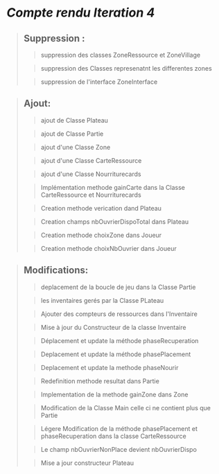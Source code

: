 # *Compte rendu Iteration 4*

> ## Suppression :
>>    suppression des classes ZoneRessource et ZoneVillage
>
>>    suppression des Classes represenatnt les differentes zones
>
>>    suppression de l'interface ZoneInterface

> ## Ajout:
>>    ajout de Classe Plateau
>
>>    ajout de Classe Partie
>
>>    ajout d'une Classe Zone
>
>>    ajout d'une Classe CarteRessource
>
>>    ajout d'une Classe Nourriturecards
>
>>    Implémentation methode gainCarte dans la Classe CarteRessource et Nourriturecards
>
>>    Creation methode verication dand Plateau
>
>>    Creation champs nbOuvrierDispoTotal dans Plateau
>
>>    Creation methode choixZone dans Joueur
>
>>    Creation methode choixNbOuvrier dans Joueur
>

    
> ## Modifications:
>>    deplacement de la boucle de jeu dans la Classe Partie
>
>>    les inventaires gerés par la Classe PLateau
>
>>    Ajouter des compteurs de ressources dans l'Inventaire
>
>>    Mise à jour du Constructeur de la classe Inventaire
>
>>    Déplacement et update la méthode phaseRecuperation
>
>>    Deplacement et update la méthode phasePlacement
>
>>    Deplacement et update la methode phaseNourir
>
>>    Redefinition methode resultat dans Partie
>
>>    Implementation de la methode gainZone dans Zone
>
>>    Modification de la Classe Main celle ci ne contient plus que Partie
>
>>   Légere Modification de la méthode phasePlacement et phaseRecuperation dans la classe CarteRessource
>
>>    Le champ nbOuvrierNonPlace devient nbOuvrierDispo
>
>>    Mise a jour constructeur Plateau
>


    
   
    
 
